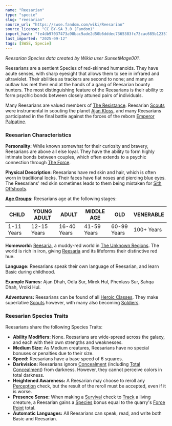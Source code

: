 ```yaml
---
name: "Reesarian"
type: "specie"
slug: "reesarian"
source_url: "https://swse.fandom.com/wiki/Reesarian"
source_license: "CC BY-SA 3.0 (Fandom)"
import_hash: "fe4db97037473a98bac9ade2d50b6dddec7365383fc73cac685b12357d62ac25"
last_imported: "2025-09-12"
tags: [SWSE, Specie]
---
```

*Reesarian Species data created by Wikia user SunsetMage001.*

Reesarians are a sentient Species of red-skinned humanoids. They have acute senses, with sharp eyesight that allows them to see in infrared and ultraviolet. Their abilities as trackers are second to none; and many an outlaw has met their end at the hands of a gang of Reesarian bounty hunters. The most distinguishing feature of the Reesarians is their ability to form psychic bonds between closely attuned pairs of individuals.

Many Reesarians are valued members of [The Resistance](https://swse.fandom.com/wiki/The_Resistance). Reesarian [Scouts](https://swse.fandom.com/wiki/Scouts) were instrumental in scouting the planet [Ajan Kloss](https://swse.fandom.com/wiki/Ajan_Kloss), and many Reesarians participated in the final battle against the forces of the reborn [Emperor Palpatine](https://swse.fandom.com/wiki/Emperor_Palpatine).
### Reesarian Characteristics
**Personality:** While known somewhat for their curiosity and bravery, Reesarians are above all else loyal. They have the ability to form highly intimate bonds between couples, which often extends to a psychic connection through [The Force](https://swse.fandom.com/wiki/The_Force).

**Physical Description:** Reesarians have red skin and hair, which is often worn in traditional locks. Their faces have flat noses and piercing blue eyes. The Reesarians' red skin sometimes leads to them being mistaken for [Sith Offshoots](https://swse.fandom.com/wiki/Sith_Offshoots).

**[Age Groups](https://swse.fandom.com/wiki/Age_Groups):** Reesarians age at the following stages:

| CHILD | YOUNG ADULT | ADULT | MIDDLE AGE | OLD | VENERABLE |
| --- | --- | --- | --- | --- | --- |
| 1-11 Years | 12-15 Years | 16-40 Years | 41-59 Years | 60-99 Years | 100+ Years |

**Homeworld:** [Reesaria](https://swse.fandom.com/wiki/Reesaria), a muddy-red world in [The Unknown Regions](https://swse.fandom.com/wiki/The_Unknown_Regions). The world is rich in iron, giving [Reesaria](https://swse.fandom.com/wiki/Reesaria) and its lifeforms their distinctive red hue.

**Language:** Reesarians speak their own language of Reesarian, and learn Basic during childhood.

**Example Names:** Ajan Dhah, Odla Sur, Mirek Hul, Phenlass Sur, Sahqa Dhah, Vrolki Hul.

**Adventurers:** Reesarians can be found of all [Heroic Classes](https://swse.fandom.com/wiki/Heroic_Classes). They make superlative [Scouts](https://swse.fandom.com/wiki/Scouts) however, with many also becoming [Soldiers](https://swse.fandom.com/wiki/Soldiers).
### Reesarian Species Traits
Reesarians share the following Species Traits:

- **Ability Modifiers:** None. Reesarians are wide-spread across the galaxy, and each with their own strengths and weaknesses.
- **Medium Size:** As Medium creatures, Reesarians have no special bonuses or penalties due to their size.
- **Speed:** Reesarians have a base speed of 6 squares.
- **Darkvision:** Reesarians ignore [Concealment](https://swse.fandom.com/wiki/Concealment) (including [Total Concealment](https://swse.fandom.com/wiki/Total_Concealment)) from darkness. However, they cannot perceive colors in total darkness.
- **Heightened Awareness:** A Reesarian may choose to reroll any [Perception](https://swse.fandom.com/wiki/Perception) check, but the result of the reroll must be accepted, even if it is worse.
- **Presence Sense:** When making a [Survival](https://swse.fandom.com/wiki/Survival) check to [Track](https://swse.fandom.com/wiki/Track) a living creature, a Reesarian gains a [Species](https://swse.fandom.com/wiki/Species) bonus equal to the quarry's [Force Point](https://swse.fandom.com/wiki/Force_Point) total.
- **Automatic Languages:** All Reesarians can speak, read, and write both Basic and Reesarian.